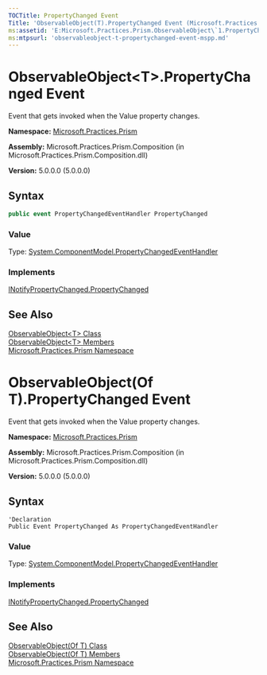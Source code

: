 ```yaml
---
TOCTitle: PropertyChanged Event
Title: 'ObservableObject(T).PropertyChanged Event (Microsoft.Practices.Prism)'
ms:assetid: 'E:Microsoft.Practices.Prism.ObservableObject\`1.PropertyChanged'
ms:mtpsurl: 'observableobject-t-propertychanged-event-mspp.md'
---
```



# ObservableObject&lt;T&gt;.PropertyChanged Event

Event that gets invoked when the Value property changes.

**Namespace:** [Microsoft.Practices.Prism](/patterns-practices/reference/mspp-namespace)

**Assembly:** Microsoft.Practices.Prism.Composition (in Microsoft.Practices.Prism.Composition.dll)

**Version:** 5.0.0.0 (5.0.0.0)

## Syntax

```C#
public event PropertyChangedEventHandler PropertyChanged
```

### Value

Type: [System.ComponentModel.PropertyChangedEventHandler](http://msdn.microsoft.com/en-us/library/hyza7z75)
### Implements

[INotifyPropertyChanged.PropertyChanged](http://msdn.microsoft.com/en-us/library/ms133023)


## See Also

[ObservableObject&lt;T&gt; Class](/patterns-practices/reference/observableobject-t-class-mspp)<br/>
[ObservableObject&lt;T&gt; Members](/patterns-practices/reference/observableobject-t-members-mspp)<br/>
[Microsoft.Practices.Prism Namespace](/patterns-practices/reference/mspp-namespace)<br/>

# ObservableObject(Of T).PropertyChanged Event

Event that gets invoked when the Value property changes.

**Namespace:** [Microsoft.Practices.Prism](/patterns-practices/reference/mspp-namespace)

**Assembly:** Microsoft.Practices.Prism.Composition (in Microsoft.Practices.Prism.Composition.dll)

**Version:** 5.0.0.0 (5.0.0.0)

## Syntax

```VB
'Declaration
Public Event PropertyChanged As PropertyChangedEventHandler
```

### Value

Type: [System.ComponentModel.PropertyChangedEventHandler](http://msdn.microsoft.com/en-us/library/hyza7z75)
### Implements

[INotifyPropertyChanged.PropertyChanged](http://msdn.microsoft.com/en-us/library/ms133023)


## See Also

[ObservableObject(Of T) Class](/patterns-practices/reference/observableobject-t-class-mspp)<br/>
[ObservableObject(Of T) Members](/patterns-practices/reference/observableobject-t-members-mspp)<br/>
[Microsoft.Practices.Prism Namespace](/patterns-practices/reference/mspp-namespace)<br/>